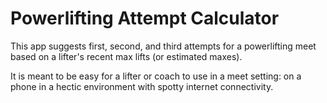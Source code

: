 # Powerlifting Attempt Calculator

This app suggests first, second, and third attempts for a powerlifting meet based on a lifter's recent max lifts (or estimated maxes).

It is meant to be easy for a lifter or coach to use in a meet setting: on a phone in a hectic environment with spotty internet connectivity.